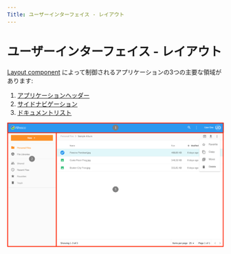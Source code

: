 ```yaml
---
Title: ユーザーインターフェイス - レイアウト
---
```


# ユーザーインターフェイス - レイアウト

[Layout component](../../src/app/components/layout) によって制御されるアプリケーションの3つの主要な領域があります:

1. [アプリケーションヘッダー](/features/header)
2. [サイドナビゲーション](/features/side-navigation)
3. [ドキュメントリスト](/features/document-list-layout)

![機能](../images/features-01.png)
